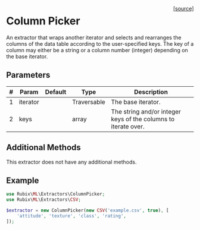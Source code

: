 <span style="float:right;"><a href="https://github.com/RubixML/RubixML/blob/master/src/Extractors/ColumnPicker.php">[source]</a></span>

# Column Picker
An extractor that wraps another iterator and selects and rearranges the columns of the data table according to the user-specified keys. The key of a column may either be a string or a column number (integer) depending on the base iterator.

## Parameters
| # | Param | Default | Type | Description |
|---|---|---|---|---|
| 1 | iterator | | Traversable | The base iterator. |
| 2 | keys | | array | The string and/or integer keys of the columns to iterate over. |

## Additional Methods
This extractor does not have any additional methods.

## Example
```php
use Rubix\ML\Extractors\ColumnPicker;
use Rubix\ML\Extractors\CSV;

$extractor = new ColumnPicker(new CSV('example.csv', true), [
    'attitude', 'texture', 'class', 'rating',
]);
```
